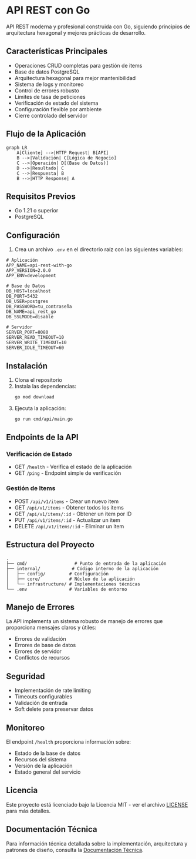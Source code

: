 # API REST con Go

API REST moderna y profesional construida con Go, siguiendo principios de arquitectura hexagonal y mejores prácticas de desarrollo.

## Características Principales

- Operaciones CRUD completas para gestión de items
- Base de datos PostgreSQL
- Arquitectura hexagonal para mejor mantenibilidad
- Sistema de logs y monitoreo
- Control de errores robusto
- Límites de tasa de peticiones
- Verificación de estado del sistema
- Configuración flexible por ambiente
- Cierre controlado del servidor

## Flujo de la Aplicación

```mermaid
graph LR
    A[Cliente] -->|HTTP Request| B[API]
    B -->|Validación| C[Lógica de Negocio]
    C -->|Operación| D[(Base de Datos)]
    D -->|Resultado| C
    C -->|Respuesta| B
    B -->|HTTP Response| A
```

## Requisitos Previos

- Go 1.21 o superior
- PostgreSQL

## Configuración

1. Crea un archivo `.env` en el directorio raíz con las siguientes variables:

```env
# Aplicación
APP_NAME=api-rest-with-go
APP_VERSION=2.0.0
APP_ENV=development

# Base de Datos
DB_HOST=localhost
DB_PORT=5432
DB_USER=postgres
DB_PASSWORD=tu_contraseña
DB_NAME=api_rest_go
DB_SSLMODE=disable

# Servidor
SERVER_PORT=8080
SERVER_READ_TIMEOUT=10
SERVER_WRITE_TIMEOUT=10
SERVER_IDLE_TIMEOUT=60
```

## Instalación

1. Clona el repositorio
2. Instala las dependencias:
   ```bash
   go mod download
   ```
3. Ejecuta la aplicación:
   ```bash
   go run cmd/api/main.go
   ```

## Endpoints de la API

### Verificación de Estado
- GET `/health` - Verifica el estado de la aplicación
- GET `/ping` - Endpoint simple de verificación

### Gestión de Items
- POST `/api/v1/items` - Crear un nuevo item
- GET `/api/v1/items` - Obtener todos los items
- GET `/api/v1/items/:id` - Obtener un item por ID
- PUT `/api/v1/items/:id` - Actualizar un item
- DELETE `/api/v1/items/:id` - Eliminar un item

## Estructura del Proyecto

```
.
├── cmd/                  # Punto de entrada de la aplicación
├── internal/            # Código interno de la aplicación
│   ├── config/         # Configuración
│   ├── core/           # Núcleo de la aplicación
│   └── infrastructure/ # Implementaciones técnicas
└── .env                # Variables de entorno
```

## Manejo de Errores

La API implementa un sistema robusto de manejo de errores que proporciona mensajes claros y útiles:

- Errores de validación
- Errores de base de datos
- Errores de servidor
- Conflictos de recursos

## Seguridad

- Implementación de rate limiting
- Timeouts configurables
- Validación de entrada
- Soft delete para preservar datos

## Monitoreo

El endpoint `/health` proporciona información sobre:
- Estado de la base de datos
- Recursos del sistema
- Versión de la aplicación
- Estado general del servicio

## Licencia

Este proyecto está licenciado bajo la Licencia MIT - ver el archivo [LICENSE](LICENSE) para más detalles.

## Documentación Técnica

Para información técnica detallada sobre la implementación, arquitectura y patrones de diseño, consulta la [Documentación Técnica](TECH_DOC.md).
